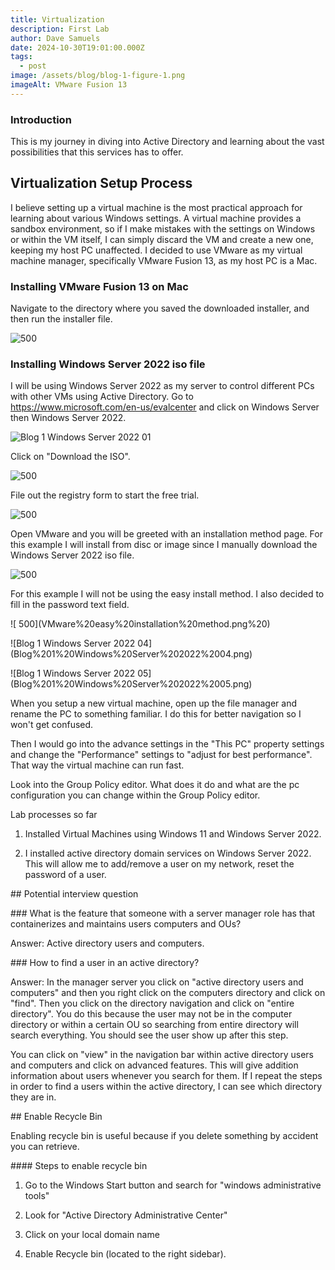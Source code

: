 ```yaml
---
title: Virtualization
description: First Lab
author: Dave Samuels
date: 2024-10-30T19:01:00.000Z
tags:
  - post
image: /assets/blog/blog-1-figure-1.png
imageAlt: VMware Fusion 13
---
```



### Introduction

This is my journey in diving into Active Directory and learning about the vast possibilities that this services has to offer.



## Virtualization Setup Process 



I believe setting up a virtual machine is the most practical approach for learning about various Windows settings. A virtual machine provides a sandbox environment, so if I make mistakes with the settings on Windows or within the VM itself, I can simply discard the VM and create a new one, keeping my host PC unaffected. I decided to use VMware as my virtual machine manager, specifically VMware Fusion 13, as my host PC is a Mac. 



### Installing VMware Fusion 13 on Mac



Navigate to the directory where you saved the downloaded installer, and then run the installer file. 



![ 500](Blog%201%20Figure%201.png%20)





### Installing Windows Server 2022 iso file



I will be using Windows Server 2022 as my server to control different PCs with other VMs using Active Directory.  Go to https://www.microsoft.com/en-us/evalcenter and click on Windows Server then Windows Server 2022.





![Blog 1 Windows Server 2022 01](Blog%201%20Windows%20Server%202022%2001.png)



Click on "Download the ISO".



![ 500](Blog%201%20Windows%20Server%202022%2002.png%20)



File out the registry form to start the free trial.



![ 500](Blog%201%20Windows%20Server%202022%2003.png%20)





Open VMware and you will be greeted with an installation method page. For this example I will install from disc or image since I manually download the Windows Server 2022 iso file.





![ 500](Blog%201%20Installation%20Method.png%20)



For this example I will not be using the easy install method. I also decided to fill in the password text field.



!\[ 500](VMware%20easy%20installation%20method.png%20)









!\[Blog 1 Windows Server 2022 04](Blog%201%20Windows%20Server%202022%2004.png)





!\[Blog 1 Windows Server 2022 05](Blog%201%20Windows%20Server%202022%2005.png)











When you setup a new virtual machine, open up the file manager and rename the PC to something familiar. I do this for better navigation so I won't get confused.







Then I would go into the advance settings in the "This PC" property settings and change the "Performance" settings to "adjust for best performance". That way the virtual machine can run fast.



Look into the Group Policy editor. What does it do and what are the pc configuration you can change within the Group Policy editor.



Lab processes so far



1. Installed Virtual Machines using Windows 11 and Windows Server 2022.

2. I installed active directory domain services on Windows Server 2022. This will allow me to add/remove a user on my network, reset the password of a user.



\## Potential interview question



\### What is the feature that someone with a server manager role has that containerizes and maintains users computers and OUs?



Answer: Active directory users and computers.



\### How to find a user in an active directory?



Answer: In the manager server you click on "active directory users and computers" and then you right click on the computers directory and click on "find". Then you click on the directory navigation and click on "entire directory". You do this because the user may not be in the computer directory or within a certain OU so searching from entire directory will search everything. You should see the user show up after this step. 

You can click on "view" in the navigation bar within active directory users and computers and click on advanced features. This will give addition information about users whenever you search for them. If I repeat the steps in order to find a users within the active directory, I can see which directory they are in.







\## Enable Recycle Bin

Enabling recycle bin is useful because if you delete something by accident you can retrieve. 



\#### Steps to enable recycle bin

1. Go to the Windows Start button and search for "windows administrative tools"

2. Look for "Active Directory Administrative Center"

3. Click on your local domain name

4. Enable Recycle bin (located to the right sidebar).
